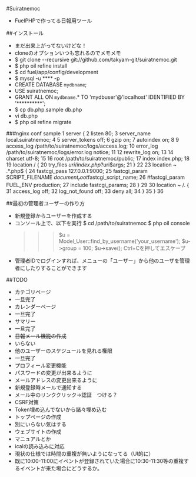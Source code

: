 #Suiratnemoc
* FuelPHPで作ってる日報用ツール

##インストール
* まだ出来上がってないけどな！
* cloneのオプションいつも忘れるのでメモメモ
* $ git clone --recursive git://github.com/takyam-git/suiratnemoc.git
* $ php oil refine install
* $ cd fuel/app/config/development
* $ mysql -u **** -p
 * CREATE DATABASE `mydbname`;
 * USE suiratnemoc;
 * GRANT ALL ON `mydbname`.* TO 'mydbuser'@'localhost' IDENTIFIED BY '**********';
* $ cp db.php.sample db.php
 * vi db.php
* $ php oil refine migrate

###nginx conf sample
      1 server {
      2     listen 80;
      3     server_name  local.suiratnemoc;
      4
      5     server_tokens off;
      6     gzip on;
      7     autoindex on;
      8
      9     access_log /path/to/suiratnemoc/logs/access.log;
     10     error_log /path/to/suiratnemoc/logs/error.log notice;
     11
     12     rewrite_log on;
     13
     14     charset utf-8;
     15
     16     root /path/to/suiratnemoc/public;
     17     index index.php;
     18
     19     location / {
     20         try_files $uri /index.php?$uri$args;
     21     }
     22
     23     location ~ .*\.php$ {
     24         fastcgi_pass  127.0.0.1:9000;
     25         fastcgi_param SCRIPT_FILENAME  $document_root$fastcgi_script_name;
     26         #fastcgi_param FUEL_ENV production;
     27         include fastcgi_params;
     28     }
     29
     30     location ~ /\. {
     31         access_log off;
     32         log_not_found off;
     33         deny all;
     34     }
     35 }
     36

##最初の管理者ユーザーの作り方
* 新規登録からユーザーを作成する
* コンソール上で、以下を実行
	$ cd /path/to/suiratnemoc
	$ php oil console
	>>> $u = Model_User::find_by_username('your_username');
	>>> $u->group = 100;
	>>> $u->save();
	>>> Ctrl+Cを押してエスケープ
* 管理者IDでログインすれば、メニューの「ユーザー」から他のユーザを管理者にしたりすることができます

##TODO
* カテゴリページ
 * 一旦完了
* カレンダーページ
 * 一旦完了
* サマリー
 * 一旦完了
* ~~日報メール機能の作成~~
 * いらない
* 他のユーザーのスケジュールを見れる権限
 * 一旦完了
* プロフィール変更機能
 * パスワードの変更が出来るように
 * メールアドレスの変更出来るように
* 新規登録時メールで通知する
 * メール中のリンククリック→認証　つける？
* CSRF対策
 * Token埋め込んでないから諸々埋め込む
* トップページの作成
 * 別にいらない気はする
* ウェブサイトの作成
 * マニュアルとか
* icalの読み込みに対応
 * 現状の仕様では時間の重複が無いようになってる（UI的に）
 * 既に10:00-11:00にイベントが登録されていた場合に10:30-11:30等の重複するイベントが来た場合にどうするか。